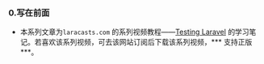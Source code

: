 ### 0.写在前面
* 本系列文章为`laracasts.com` 的系列视频教程——[Testing Laravel](https://laracasts.com/series/phpunit-testing-in-laravel) 的学习笔记。若喜欢该系列视频，可去该网站订阅后下载该系列视频，*** 支持正版 ***。